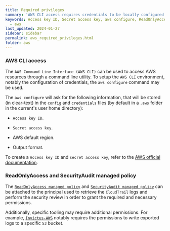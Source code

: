 ```yaml
---
title: Required privileges
summary: 'AWS CLI access requires credentials to be locally configured. While various authentication methods are supported, some tools may only support IAM user long-term credentials.\n\nThe ReadOnlyAccess and SecurityAudit managed policies can be attached to the principal used to conduct the investigations in order to grant the required permissions.'
keywords: Access key ID, Secret access key, aws configure, ReadOnlyAccess, SecurityAudit
  - aws
last_updated: 2024-01-27
sidebar: sidebar
permalink: aws_required_privileges.html
folder: aws
---
```


### AWS CLI access

The `AWS Command Line Interface (AWS CLI)` can be used to access AWS resources
through a command line utility. To setup the `AWS CLI` environment, notably the
configuration of credentials, the `aws configure` command may be used.

The `aws configure` will ask for the following information, that will be stored
(in clear-text) in the `config` and `credentials` files (by default in a `.aws`
folder in the current's user home directory):

  - `Access key ID`.

  - `Secret access key`.

  - AWS default region.

  - Output format.

To create a `Access key ID` and `secret access key`, refer to the
[AWS official documentation](https://docs.aws.amazon.com/cli/latest/userguide/cli-authentication-user.html).

### ReadOnlyAccess and SecurityAudit managed policy

The [`ReadOnlyAccess managed policy`](https://docs.aws.amazon.com/aws-managed-policy/latest/reference/ReadOnlyAccess.html)
and [`SecurityAudit managed policy`](https://docs.aws.amazon.com/aws-managed-policy/latest/reference/SecurityAudit.html)
can be attached to the principal used to retrieve the `CloudTrail` logs and
perform the security review in order to grant the required and necessary
permissions.

Additionally, specific tooling may require additional permissions. For example,
[`Invictus-AWS`](https://github.com/invictus-ir/Invictus-AWS) notably requires
the permissions to write exported logs to a specific `S3` bucket.
